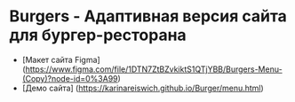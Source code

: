 # Burgers - Адаптивная версия сайта для бургер-ресторана

* [Макет сайта Figma] (https://www.figma.com/file/1DTN7ZtBZvkiktS1QTjYBB/Burgers-Menu-(Copy)?node-id=0%3A99)
* [Демо сайта] (https://karinareiswich.github.io/Burger/menu.html)
